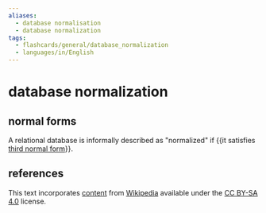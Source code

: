 ```yaml
---
aliases:
  - database normalisation
  - database normalization
tags:
  - flashcards/general/database_normalization
  - languages/in/English
---
```


# database normalization

## normal forms

A relational database is informally described as "normalized" if {{it satisfies [third normal form](third%20normal%20form.md)}}. <!--SR:!2025-02-22,394,330-->

## references

This text incorporates [content](https://en.wikipedia.org/wiki/database_normalization) from [Wikipedia](Wikipedia.md) available under the [CC BY-SA 4.0](https://creativecommons.org/licenses/by-sa/4.0/) license.
